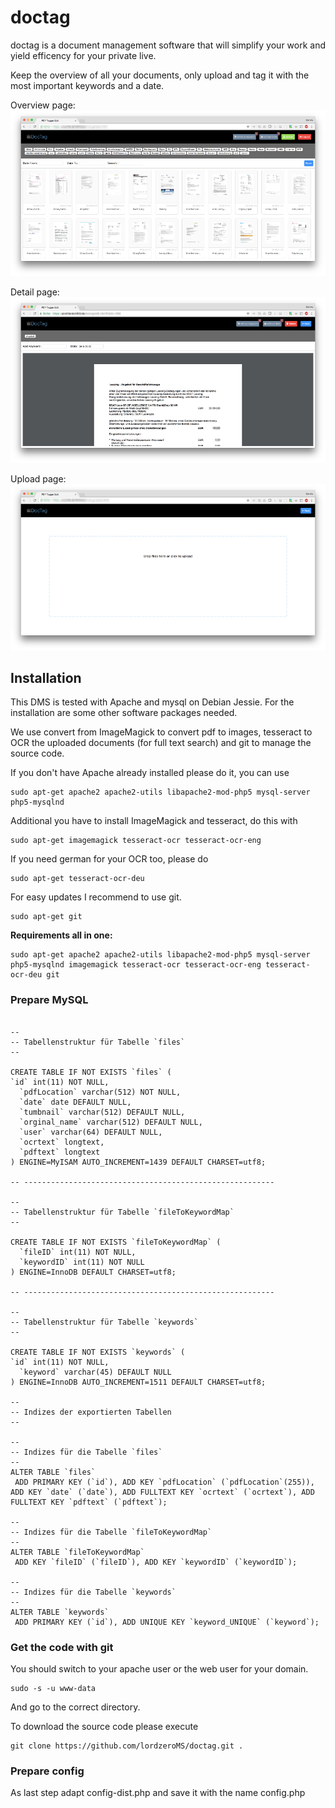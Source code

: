 # doctag

doctag is a document management software that will simplify your work and yield efficency for your private live.

Keep the overview of all your documents, only upload and tag it with the most important keywords and a date.

Overview page: 
![doc main screen](https://github.com/lordzeroMS/doctag/blob/master/images/doctag-s1.png)


Detail page:
![doc detail screen](https://github.com/lordzeroMS/doctag/blob/master/images/doctag-s2.png)


Upload page:
![doc upload screen](https://github.com/lordzeroMS/doctag/blob/master/images/doctag-s3.png)

## Installation
This DMS is tested with Apache and mysql on Debian Jessie. For the installation are some other software packages needed. 

We use convert from ImageMagick to convert pdf to images, tesseract to OCR the uploaded documents (for full text search) and git to manage the source code.

If you don't have Apache already installed please do it, you can use 
```
sudo apt-get apache2 apache2-utils libapache2-mod-php5 mysql-server php5-mysqlnd
```

Additional you have to install ImageMagick and tesseract, do this with 
```
sudo apt-get imagemagick tesseract-ocr tesseract-ocr-eng
```

If you need german for your OCR too, please do
```
sudo apt-get tesseract-ocr-deu
```

For easy updates I recommend to use git. 
```
sudo apt-get git
```


**Requirements all in one:**
```
sudo apt-get apache2 apache2-utils libapache2-mod-php5 mysql-server php5-mysqlnd imagemagick tesseract-ocr tesseract-ocr-eng tesseract-ocr-deu git
```

### Prepare MySQL ###
```

--
-- Tabellenstruktur für Tabelle `files`
--

CREATE TABLE IF NOT EXISTS `files` (
`id` int(11) NOT NULL,
  `pdfLocation` varchar(512) NOT NULL,
  `date` date DEFAULT NULL,
  `tumbnail` varchar(512) DEFAULT NULL,
  `orginal_name` varchar(512) DEFAULT NULL,
  `user` varchar(64) DEFAULT NULL,
  `ocrtext` longtext,
  `pdftext` longtext
) ENGINE=MyISAM AUTO_INCREMENT=1439 DEFAULT CHARSET=utf8;

-- --------------------------------------------------------

--
-- Tabellenstruktur für Tabelle `fileToKeywordMap`
--

CREATE TABLE IF NOT EXISTS `fileToKeywordMap` (
  `fileID` int(11) NOT NULL,
  `keywordID` int(11) NOT NULL
) ENGINE=InnoDB DEFAULT CHARSET=utf8;

-- --------------------------------------------------------

--
-- Tabellenstruktur für Tabelle `keywords`
--

CREATE TABLE IF NOT EXISTS `keywords` (
`id` int(11) NOT NULL,
  `keyword` varchar(45) DEFAULT NULL
) ENGINE=InnoDB AUTO_INCREMENT=1511 DEFAULT CHARSET=utf8;

--
-- Indizes der exportierten Tabellen
--

--
-- Indizes für die Tabelle `files`
--
ALTER TABLE `files`
 ADD PRIMARY KEY (`id`), ADD KEY `pdfLocation` (`pdfLocation`(255)), ADD KEY `date` (`date`), ADD FULLTEXT KEY `ocrtext` (`ocrtext`), ADD FULLTEXT KEY `pdftext` (`pdftext`);

--
-- Indizes für die Tabelle `fileToKeywordMap`
--
ALTER TABLE `fileToKeywordMap`
 ADD KEY `fileID` (`fileID`), ADD KEY `keywordID` (`keywordID`);

--
-- Indizes für die Tabelle `keywords`
--
ALTER TABLE `keywords`
 ADD PRIMARY KEY (`id`), ADD UNIQUE KEY `keyword_UNIQUE` (`keyword`);

```

### Get the code with git ###
You should switch to your apache user or the web user for your domain. 
```
sudo -s -u www-data
```

And go to the correct directory. 

To download the source code please execute 
```
git clone https://github.com/lordzeroMS/doctag.git .
``` 

### Prepare config ###
As last step adapt config-dist.php and save it with the name config.php 